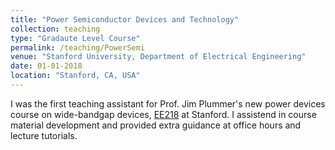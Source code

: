 ```yaml
---
title: "Power Semiconductor Devices and Technology"
collection: teaching
type: "Gradaute Level Course"
permalink: /teaching/PowerSemi
venue: "Stanford University, Department of Electrical Engineering"
date: 01-01-2018
location: "Stanford, CA, USA"
---
```


I was the first teaching assistant for Prof. Jim Plummer's new power devices course on wide-bandgap devices, [EE218](https://explorecourses.stanford.edu/search?view=catalog&filter-coursestatus-Active=on&q=EE%20218:%20Power%20Semiconductor%20Devices%20and%20Technology&academicYear=20182019) at Stanford. I assistend in course material development and provided extra guidance at office hours and lecture tutorials.  
